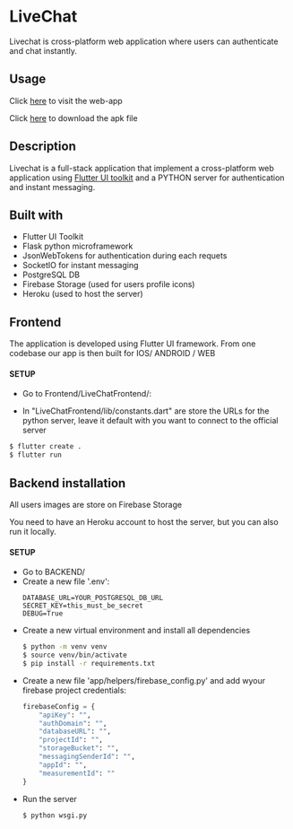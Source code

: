 # LiveChat
Livechat is cross-platform web application where users can authenticate and chat instantly.

## Usage
Click [here](https://manuelarto.github.io/livechat) to visit the web-app

Click [here](https://drive.google.com/open?id=1yT_z4t_odaAdmYYD84YqOGvCBLhWufLQ) to download the apk file

## Description
Livechat is a full-stack application that implement a cross-platform web application using [Flutter UI toolkit](https://flutter.dev/) and a PYTHON server for authentication and instant messaging.

## Built with
* Flutter UI Toolkit
* Flask python microframework
* JsonWebTokens for authentication during each requets
* SocketIO for instant messaging
* PostgreSQL DB
* Firebase Storage (used for users profile icons)
* Heroku (used to host the server)

## Frontend
The application is developed using Flutter UI framework. From one codebase our app is then built for IOS/ ANDROID / WEB

#### SETUP
* Go to Frontend/LiveChatFrontend/:

* In "LiveChatFrontend/lib/constants.dart" are store the URLs for the python server, leave it default with you want to connect to  the official server

```bash
$ flutter create .
$ flutter run 
```

## Backend installation
All users images are store on Firebase Storage

You need to have an Heroku account to host the server, but you can also run it locally.

#### SETUP
* Go to BACKEND/
* Create a new file '.env':
	```
	DATABASE_URL=YOUR_POSTGRESQL_DB_URL
	SECRET_KEY=this_must_be_secret
	DEBUG=True
	```
* Create a new virtual environment and install all dependencies
	```bash
	$ python -m venv venv
	$ source venv/bin/activate
	$ pip install -r requirements.txt
*  Create a new file 'app/helpers/firebase_config.py' and add wyour firebase project credentials:
	```python
	firebaseConfig = {
		"apiKey": "",
		"authDomain": "",
		"databaseURL": "",
		"projectId": "",
		"storageBucket": "",
		"messagingSenderId": "",
		"appId": "",
		"measurementId": ""
	}
	```
* Run the server
	```bash
	$ python wsgi.py
	```
